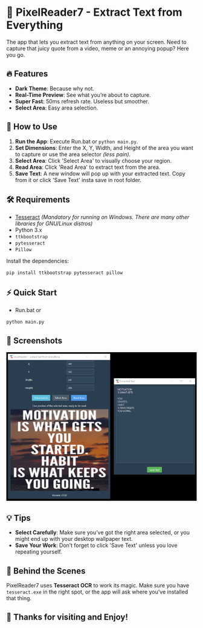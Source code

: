 
# 📸 PixelReader7 - Extract Text from Everything

The app that lets you extract text from anything on your screen. Need to capture that juicy quote from a video, meme or an annoying popup? Here you go.

## 🔥 Features
- **Dark Theme**: Because why not.
- **Real-Time Preview**: See what you’re about to capture.
- **Super Fast**: 50ms refresh rate. Useless but smoother.
- **Select Area**: Easy area selection.

## 🚀 How to Use
1. **Run the App**: Execute Run.bat or `python main.py`.
2. **Set Dimensions**: Enter the X, Y, Width, and Height of the area you want to capture or use the area selector _(less pain)_.
3. **Select Area**: Click 'Select Area' to visually choose your region. 
4. **Read Area**: Click 'Read Area' to extract text from the area.
5. **Save Text**: A new window will pop up with your extracted text. Copy from it or click 'Save Text' insta save in root folder.

## 🛠 Requirements
- [Tesseract](https://github.com/UB-Mannheim/tesseract/wiki) _(Mandatory for running on Windows. There are many other libraries for GNU/Linux distros)_
- Python 3.x
- `ttkbootstrap`
- `pytesseract`
- `Pillow`

Install the dependencies:
```sh
pip install ttkbootstrap pytesseract pillow
```

## ⚡ Quick Start
- Run.bat or
```sh
python main.py
```

## 📸 Screenshots
![Image](1717710720.png)

## 💡 Tips
- **Select Carefully**: Make sure you’ve got the right area selected, or you might end up with your desktop wallpaper text.
- **Save Your Work**: Don’t forget to click 'Save Text' unless you love repeating yourself.

## 🤖 Behind the Scenes
PixelReader7 uses **Tesseract OCR** to work its magic. Make sure you have `tesseract.exe` in the right spot, or the app will ask where you've installed that thing.

## 🎉 Thanks for visiting and Enjoy!
